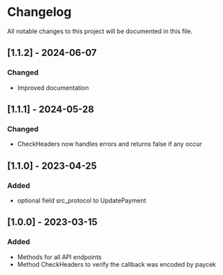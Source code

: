 # Changelog
All notable changes to this project will be documented in this file.

## [1.1.2] - 2024-06-07

### Changed

- Improved documentation

## [1.1.1] - 2024-05-28

### Changed

- CheckHeaders now handles errors and returns false if any occur

## [1.1.0] - 2023-04-25

### Added

- optional field src_protocol to UpdatePayment


## [1.0.0] - 2023-03-15

### Added

- Methods for all API endpoints
- Method CheckHeaders to verify the callback was encoded by paycek
